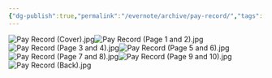 ```yaml
---
{"dg-publish":true,"permalink":"/evernote/archive/pay-record/","tags":["Emory-Garfield-Kincaid"]}
---
```


![Pay Record (Cover).jpg](/img/user/assets/Pay_Record.resources/Pay%20Record%20(Cover).jpg)![Pay Record (Page 1 and 2).jpg](/img/user/assets/Pay_Record.resources/Pay%20Record%20(Page%201%20and%202).jpg)![Pay Record (Page 3 and 4).jpg](/img/user/assets/Pay_Record.resources/Pay%20Record%20(Page%203%20and%204).jpg)![Pay Record (Page 5 and 6).jpg](/img/user/assets/Pay_Record.resources/Pay%20Record%20(Page%205%20and%206).jpg)![Pay Record (Page 7 and 8).jpg](/img/user/assets/Pay_Record.resources/Pay%20Record%20(Page%207%20and%208).jpg)![Pay Record (Page 9 and 10).jpg](/img/user/assets/Pay_Record.resources/Pay%20Record%20(Page%209%20and%2010).jpg)![Pay Record (Back).jpg](/img/user/assets/Pay_Record.resources/Pay%20Record%20(Back).jpg)
